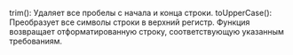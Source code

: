 trim(): Удаляет все пробелы с начала и конца строки.
toUpperCase(): Преобразует все символы строки в верхний регистр.
Функция возвращает отформатированную строку, соответствующую указанным требованиям.